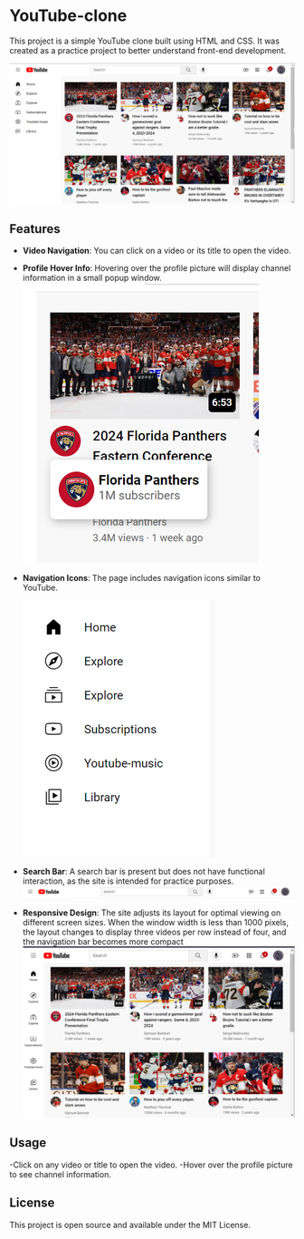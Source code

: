 # YouTube-clone

This project is a simple YouTube clone built using HTML and CSS. It was created as a practice project to better understand front-end development.

![Interface](youtube/images/interface.png)

## Features

- **Video Navigation**: You can click on a video or its title to open the video.
- **Profile Hover Info**: Hovering over the profile picture will display channel information in a small popup window.
 ![PPH](youtube/images/profile_picture_hover.png)

- **Navigation Icons**: The page includes navigation icons similar to YouTube.

   ![Nav_icons](youtube/images/nav_icons.png)

- **Search Bar**: A search bar is present but does not have functional interaction, as the site is intended for practice purposes.
![Header](youtube/images/header.png)

- **Responsive Design**: The site adjusts its layout for optimal viewing on different screen sizes. When the window width is less than 1000 pixels, the layout changes to display three videos per row instead of four, and the navigation bar becomes more compact
![Response](youtube/images/response.png)

## Usage
-Click on any video or title to open the video.
-Hover over the profile picture to see channel information.

## License
This project is open source and available under the MIT License.
